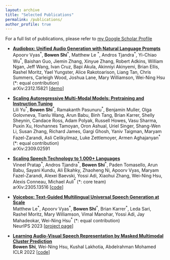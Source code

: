```yaml
---
layout: archive
title: "Selected Publications"
permalink: /publications/
author_profile: true
---
```


For a full list of publications, please refer to [my Google Scholar Profile](https://scholar.google.com/citations?user=xqyoorYAAAAJ&hl=en)

- [**Audiobox: Unified Audio Generation with Natural Language Prompts**](https://arxiv.org/abs/2312.15821)
<br/><span style="font-size:1em">Apoorv Vyas<sup>\*</sup>, **Bowen Shi**<sup>\*</sup>, Matthew Le <sup>\*</sup>, Andros Tjandra<sup>\*</sup>, Yi-Chiao Wu<sup>\*</sup>, Baishan Guo, Jiemin Zhang, Xinyue Zhang, Robert Adkins, William Ngan, Jeff Wang, Ivan Cruz, Bapi Akula, Akinniyi Akinyemi, Brian Ellis, Rashel Moritz, Yael Yungster, Alice Rakotoarison, Liang Tan, Chris Summers, Carleigh Wood, Joshua Lane, Mary Williamson, Wei-Ning Hsu (\*: equal contribution)</span>
<br/>arXiv:2312.15821 [[demo](https://audiobox.metademolab.com/)] 

- [**Scaling Autoregressive Multi-Modal Models: Pretraining and Instruction Tuning**](https://arxiv.org/abs/2309.02591)
<br/><span style="font-size:1em">Lili Yu<sup>\*</sup>, **Bowen Shi**<sup>\*</sup>, Ramakanth Pasunuru<sup>\*</sup>, Benjamin Muller, Olga Golovneva, Tianlu Wang, Arun Babu, Binh Tang, Brian Karrer, Shelly Sheynin, Candace Ross, Adam Polyak, Russell Howes, Vasu Sharma, Puxin Xu, Hovhannes Tamoyan, Oron Ashual, Uriel Singer, Shang-Wen Li, Susan Zhang, Richard James, Gargi Ghosh, Yaniv Taigman, Maryam Fazel-Zarandi, Asli Celikyilmaz, Luke Zettlemoyer, Armen Aghajanyan<sup>\*</sup> (\*: equal contribution)</span>
<br/>arXiv:2309.02591

- [**Scaling Speech Technology to 1,000+ Languages**](https://arxiv.org/abs/2305.13516)
<br/><span style="font-size:1em">Vineel Pratap<sup>\*</sup>, Andros Tjandra<sup>\*</sup>, **Bowen Shi**<sup>\*</sup>, Paden Tomasello, Arun Babu, Sayani Kundu, Ali Elkahky, Zhaoheng Ni, Apoorv Vyas, Maryam Fazel-Zarandi, Alexei Baevski, Yossi Adi, Xiaohui Zhang, Wei-Ning Hsu, Alexis Conneau, Michael Auli<sup>\*</sup> (\*: core team)</span>
<br/>arXiv:2305.13516 [[code](https://github.com/pytorch/fairseq/tree/master/examples/mms)]

- [**Voicebox: Text-Guided Multilingual Universal Speech Generation at Scale**](https://arxiv.org/abs/2306.15687)
<br/><span style="font-size:1em">Matthew Le<sup>\*</sup>, Apoorv Vyas<sup>\*</sup>, **Bowen Shi**<sup>\*</sup>, Brian Karrer<sup>\*</sup>, Leda Sari, Rashel Moritz, Mary Williamson, Vimal Manohar, Yossi Adi, Jay Mahadeokar, Wei-Ning Hsu<sup>\*</sup>  (\*: equal contribution)</span>
<br/>NeurIPS 2023 [[project page](https://voicebox.metademolab.com/)]

- [**Learning Audio-Visual Speech Representation by Masked Multimodal Cluster Prediction**](https://arxiv.org/abs/2201.02184)
<br/><span style="font-size:1em">**Bowen Shi**, Wei-Ning Hsu, Kushal Lakhotia, Abdelrahman Mohamed</span>
<br/>ICLR 2022 [[code](https://github.com/facebookresearch/av_hubert/)]


<!-- {% if author.googlescholar %} -->
<!--   You can also find my articles on <u><a href="{{author.googlescholar}}">my Google Scholar profile</a>.</u> -->
<!-- {% endif %} -->

<!-- {% include base_path %} -->

<!-- {% for post in site.publications reversed %} -->
<!--   {% include archive-single.html %} -->
<!-- {% endfor %} -->
